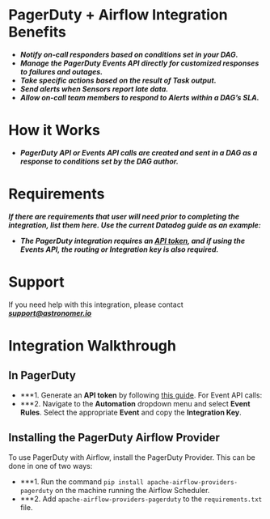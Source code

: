 # PagerDuty + Airflow Integration Benefits

* ***Notify on-call responders based on conditions set in your DAG.***
* ***Manage the PagerDuty Events API directly for customized responses to failures and outages.***
* ***Take specific actions based on the result of Task output.***
* ***Send alerts when Sensors report late data.***
* ***Allow on-call team members to respond to Alerts within a DAG’s SLA.***

# How it Works

* ***PagerDuty API or Events API calls are created and sent in a DAG as a response to conditions set by the DAG author.***

# Requirements
***If there are requirements that user will need prior to completing the integration, list them here.
Use the current Datadog guide as an example:***
* ***The PagerDuty integration requires an [API token](https://support.pagerduty.com/docs/generating-api-keys#generating-a-general-access-rest-api-key), and if using the Events API, the routing or Integration key is also required.***

# Support

If you need help with this integration, please contact ***support@astronomer.io***

# Integration Walkthrough
## In PagerDuty
* ***1. Generate an **API token** by following [this guide](https://support.pagerduty.com/docs/api-access-keys#generating-a-general-access-rest-api-key).
For Event API calls:
* ***2. Navigate to the **Automation** dropdown menu and select​​ **Event Rules**. Select the appropriate **Event** and copy the **Integration Key**.

## Installing the PagerDuty Airflow Provider

To use PagerDuty with Airflow, install the PagerDuty Provider. This can be done in one of two ways:
* ***1. Run the command `pip install apache-airflow-providers-pagerduty` on the machine running the Airflow Scheduler.
* ***2. Add `apache-airflow-providers-pagerduty` to the `requirements.txt` file.

